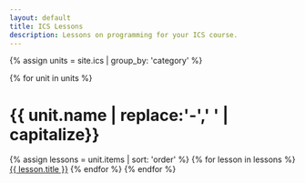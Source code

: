 ```yaml
---
layout: default
title: ICS Lessons
description: Lessons on programming for your ICS course.
---
```


{% assign units = site.ics | group_by: 'category' %}
<div>
	{% for unit in units %}
		<h1>{{ unit.name | replace:'-',' ' | capitalize}}</h1>
		{% assign lessons = unit.items | sort: 'order' %}
		{% for lesson in lessons %}
			<a href="{{ lesson.url }}">{{ lesson.title }}</a>
		{% endfor %}
	{% endfor %}
</div>
